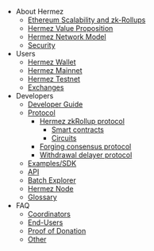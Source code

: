 - About Hermez
    - [Ethereum Scalability and zk-Rollups](about/scalability.md)
    - [Hermez Value Proposition](about/value-proposition.md)
    - [Hermez Network Model](about/model.md)
    - [Security](about/security.md)
- Users
    - [Hermez Wallet](users/hermez-wallet.md)
    - [Hermez Mainnet](users/mainnet.md)
    - [Hermez Testnet](users/testnet.md)
    - [Exchanges](users/exchanges.md)
- Developers
    - [Developer Guide](developers/dev-guide.md)
    - [Protocol](developers/protocol/README.md)
        - [Hermez zkRollup protocol](developers/protocol/hermez-protocol/protocol.md)
            - [Smart contracts](developers/protocol/hermez-protocol/contracts/contracts.md)
            - [Circuits](developers/protocol/hermez-protocol/circuits/circuits.md)
        - [Forging consensus protocol](developers/protocol/consensus/consensus.md)
        - [Withdrawal delayer protocol](developers/protocol/withdrawal-delayer/withdrawal-delayer.md)   
    - [Examples/SDK](developers/sdk.md)
    - [API](developers/api.md)
    - [Batch Explorer](developers/batch-explorer.md)
    - [Hermez Node](developers/coordinator.md)
    - [Glossary](developers/glossary.md)
- FAQ
    - [Coordinators](faq/coordinators.md)
    - [End-Users](faq/end-users.md)
    - [Proof of Donation](faq/pod.md)
    - [Other](faq/other.md)
